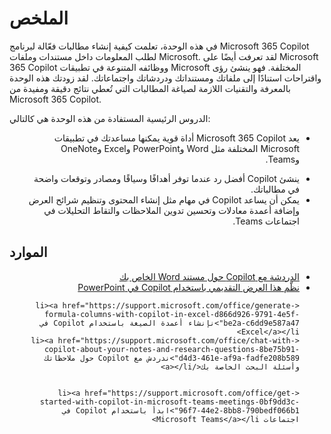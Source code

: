 # الملخص

في هذه الوحدة، تعلمت كيفية إنشاء مطالبات فعّالة لبرنامج Microsoft 365 Copilot لطلب المعلومات داخل مستندات وملفات Microsoft. لقد تعرفت أيضًا على Microsoft 365 Copilot ووظائفه المتنوعة في تطبيقات Microsoft المختلفة. فهو ينشئ رؤى واقتراحات استنادًا إلى ملفاتك ومستنداتك ودردشاتك واجتماعاتك. لقد زودتك هذه الوحدة بالمعرفة والتقنيات اللازمة لصياغة المطالبات التي تُعطي نتائج دقيقة ومفيدة من Microsoft 365 Copilot.

الدروس الرئيسية المستفادة من هذه الوحدة هي كالتالي:
<ul dir='rtl'>
<li>

يعد Microsoft 365 Copilot أداة قوية يمكنها مساعدتك في تطبيقات Microsoft المختلفة مثل Word وPowerPoint وExcel وOneNote وTeams.
</li>
<li>
ينشئ Copilot أفضل رد عندما توفر أهدافًا وسياقًا ومصادر وتوقعات واضحة في مطالباتك.
</li>
<li>
يمكن أن يساعد Copilot في مهام مثل إنشاء المحتوى وتنظيم شرائح العرض وإضافة أعمدة معادلات وتحسين تدوين الملاحظات والتقاط التحليلات في اجتماعات Teams.
</li>
</ul>

## الموارد

<ul dir='rtl'>
    <li><a href="https://support.microsoft.com/office/chat-with-copilot-about-your-word-document-4482c688-a495-4571-bfcd-4a9fc6608090">الدردشة مع Copilot حول مستند Word الخاص بك</a></li>
    <li><a href="https://support.microsoft.com/office/organize-this-presentation-with-copilot-in-powerpoint-a207eea3-7a56-4225-88f1-54dd37cdcf6a">نظّم هذا العرض التقديمي باستخدام Copilot في PowerPoint</a></li>

    <li><a href="https://support.microsoft.com/office/generate-formula-columns-with-copilot-in-excel-d866d926-9791-4e5f-be2a-c6dd9e587a47">نإنشاء أعمدة الصيغة باستخدام Copilot في Excel</a></li>
    <li><a href="https://support.microsoft.com/office/chat-with-copilot-about-your-notes-and-research-questions-8be75b91-d4d3-461e-af9a-fadfe208b589">ندردش مع Copilot حول ملاحظاتك وأسئلة البحث الخاصة بك</a></li>


    <li><a href="https://support.microsoft.com/office/get-started-with-copilot-in-microsoft-teams-meetings-0bf9dd3c-96f7-44e2-8bb8-790bedf066b1">ابدأ باستخدام Copilot في اجتماعات Microsoft Teams</a></li>
</ul>